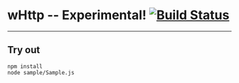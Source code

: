 
# wHttp -- Experimental! [![Build Status](https://travis-ci.org/Wandalen/wHttp.svg?branch=master)](https://travis-ci.org/Wandalen/wHttp)

___

## Try out
```
npm install
node sample/Sample.js
```

